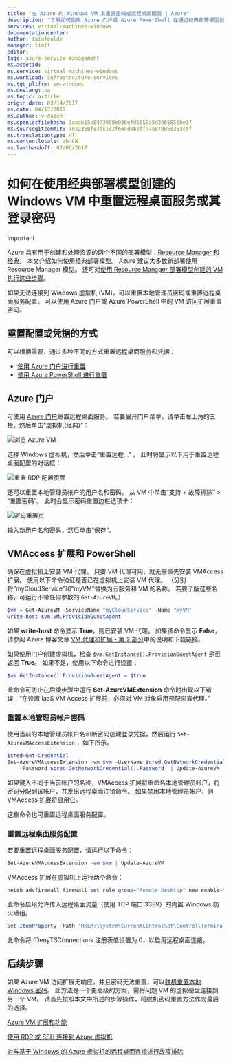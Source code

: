 ```yaml
---
title: "在 Azure 的 Windows VM 上重置密码或远程桌面配置 | Azure"
description: "了解如何使用 Azure 门户或 Azure PowerShell 在通过经典部署模型创建的 Windows VM 上重置帐户密码或远程桌面服务。"
services: virtual-machines-windows
documentationcenter: 
author: iainfoulds
manager: timlt
editor: 
tags: azure-service-management
ms.assetid: 
ms.service: virtual-machines-windows
ms.workload: infrastructure-services
ms.tgt_pltfrm: vm-windows
ms.devlang: na
ms.topic: article
origin.date: 03/14/2017
ms.date: 04/17/2017
ms.author: v-dazen
ms.openlocfilehash: 3aeab15a8473998e030efd5559a5d2065856be17
ms.sourcegitcommit: 7d2235bfc3dc1e2f64ed8beff77e87d85d353c4f
ms.translationtype: HT
ms.contentlocale: zh-CN
ms.lasthandoff: 07/06/2017
---
```

# 如何在使用经典部署模型创建的 Windows VM 中重置远程桌面服务或其登录密码
<a id="how-to-reset-the-remote-desktop-service-or-its-login-password-in-a-windows-vm-created-using-the-classic-deployment-model" class="xliff"></a>
> [!IMPORTANT]
> Azure 具有用于创建和处理资源的两个不同的部署模型：[Resource Manager 和经典](../../../resource-manager-deployment-model.md)。 本文介绍如何使用经典部署模型。 Azure 建议大多数新部署使用 Resource Manager 模型。 还可对[使用 Resource Manager 部署模型创建的 VM 执行这些步骤](../reset-rdp.md)。

如果无法连接到 Windows 虚拟机 (VM)，可以重置本地管理员密码或重置远程桌面服务配置。 可以使用 Azure 门户或 Azure PowerShell 中的 VM 访问扩展重置密码。

## 重置配置或凭据的方式
<a id="ways-to-reset-configuration-or-credentials" class="xliff"></a>
可以根据需要，通过多种不同的方式重置远程桌面服务和凭据：

- [使用 Azure 门户进行重置](#azure-portal)
- [使用 Azure PowerShell 进行重置](#vmaccess-extension-and-powershell)

## Azure 门户
<a id="azure-portal" class="xliff"></a>
可使用 [Azure 门户](https://portal.azure.cn)重置远程桌面服务。 若要展开门户菜单，请单击左上角的三栏，然后单击“虚拟机(经典)”：

![浏览 Azure VM](./media/reset-rdp/Portal-Select-Classic-VM.png)

选择 Windows 虚拟机，然后单击“重置远程...” 。 此时将显示以下用于重置远程桌面配置的对话框：

![重置 RDP 配置页面](./media/reset-rdp/Portal-RDP-Reset-Windows.png)

还可以重置本地管理员帐户的用户名和密码。 从 VM 中单击“支持 + 故障排除” > “重置密码”。 此时会显示密码重置边栏选项卡：

![密码重置页](./media/reset-rdp/Portal-PW-Reset-Windows.png)

输入新用户名和密码，然后单击“保存”。

## VMAccess 扩展和 PowerShell
<a id="vmaccess-extension-and-powershell" class="xliff"></a>
确保在虚拟机上安装 VM 代理。 只要 VM 代理可用，就无需事先安装 VMAccess 扩展。 使用以下命令验证是否已在虚拟机上安装 VM 代理。 （分别将“myCloudService”和“myVM”替换为云服务和 VM 的名称。 若要了解这些名称，可运行不带任何参数的 `Get-AzureVM`。）

```powershell
$vm = Get-AzureVM -ServiceName "myCloudService" -Name "myVM"
write-host $vm.VM.ProvisionGuestAgent
```

如果 **write-host** 命令显示 **True**，则已安装 VM 代理。 如果该命令显示 **False**，请参阅 Azure 博客文章 [VM 代理和扩展 - 第 2 部分](http://go.microsoft.com/fwlink/p/?linkid=403947&clcid=0x409)中的说明和下载链接。

如果使用门户创建虚拟机，检查 `$vm.GetInstance().ProvisionGuestAgent` 是否返回 **True**。 如果不是，使用以下命令进行设置：

```powershell
$vm.GetInstance().ProvisionGuestAgent = $true
```

此命令可防止在后续步骤中运行 **Set-AzureVMExtension** 命令时出现以下错误：“在设置 IaaS VM Access 扩展前，必须对 VM 对象启用预配来宾代理。”

### **重置本地管理员帐户密码**
<a id="reset-the-local-administrator-account-password" class="xliff"></a>
使用当前的本地管理员帐户名和新密码创建登录凭据，然后运行 `Set-AzureVMAccessExtension` ，如下所示。

```powershell
$cred=Get-Credential
Set-AzureVMAccessExtension -vm $vm -UserName $cred.GetNetworkCredential().Username `
    -Password $cred.GetNetworkCredential().Password  | Update-AzureVM
```

如果键入不同于当前帐户的名称，VMAccess 扩展将重命名本地管理员帐户，将密码分配到该帐户，并发出远程桌面注销命令。 如果禁用本地管理员帐户，则 VMAccess 扩展将启用它。

这些命令也可重置远程桌面服务配置。

### **重置远程桌面服务配置**
<a id="reset-the-remote-desktop-service-configuration" class="xliff"></a>
若要重置远程桌面服务配置，请运行以下命令：

```powershell
Set-AzureVMAccessExtension -vm $vm | Update-AzureVM
```

VMAccess 扩展在虚拟机上运行两个命令：

```powershell
netsh advfirewall firewall set rule group="Remote Desktop" new enable=Yes
```

此命令启用允许传入远程桌面流量（使用 TCP 端口 3389）的内置 Windows 防火墙组。

```powershell
Set-ItemProperty -Path 'HKLM:\System\CurrentControlSet\Control\Terminal Server' -name "fDenyTSConnections" -Value 0
```

此命令将 fDenyTSConnections 注册表值设置为 0，以启用远程桌面连接。

## 后续步骤
<a id="next-steps" class="xliff"></a>
如果 Azure VM 访问扩展无响应，并且密码无法重置，可以[脱机重置本地 Windows 密码](../reset-local-password-without-agent.md?toc=%2fvirtual-machines%2fwindows%2ftoc.json)。 此方法是一个更高级的方案，需将问题 VM 的虚拟硬盘连接到另一个 VM。 请首先按照本文中所述的步骤操作，将脱机密码重置方法作为最后的选择。

[Azure VM 扩展和功能](../extensions-features.md?toc=%2fvirtual-machines%2fwindows%2ftoc.json)

[使用 RDP 或 SSH 连接到 Azure 虚拟机](/virtual-machines/linux/overview)

[对与基于 Windows 的 Azure 虚拟机的远程桌面连接进行故障排除](../troubleshoot-rdp-connection.md?toc=%2fvirtual-machines%2fwindows%2ftoc.json)
